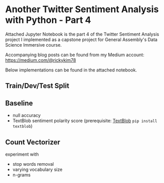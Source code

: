 # Another Twitter Sentiment Analysis with Python - Part 4

Attached Jupyter Notebook is the part 4 of the Twitter Sentiment Analysis project I implemented as a capstone project for General Assembly's Data Science Immersive course.

Accompanying blog posts can be found from my Medium account:
https://medium.com/@rickykim78

Below implementations can be found in the attached notebook.

## Train/Dev/Test Split<br>

## Baseline<br>
- null accuracy
- TextBlob sentiment polarity score (prerequisite: [TextBlob](https://github.com/sloria/TextBlob) `pip install textblob`)

## Count Vectorizer<br>
experiment with
- stop words removal
- varying vocabulary size
- n-grams


